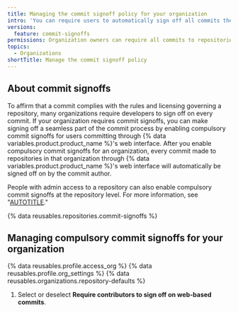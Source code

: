 ```yaml
---
title: Managing the commit signoff policy for your organization
intro: 'You can require users to automatically sign off all commits they make in {% data variables.product.product_name %}''s web interface to repositories owned by your organization.'
versions:
  feature: commit-signoffs
permissions: Organization owners can require all commits to repositories owned by the organization be signed off by the commit author.
topics:
  - Organizations
shortTitle: Manage the commit signoff policy
---
```


## About commit signoffs

To affirm that a commit complies with the rules and licensing governing a repository, many organizations require developers to sign off on every commit. If your organization requires commit signoffs, you can make signing off a seamless part of the commit process by enabling compulsory commit signoffs for users committing through {% data variables.product.product_name %}'s web interface. After you enable compulsory commit signoffs for an organization, every commit made to repositories in that organization through {% data variables.product.product_name %}'s web interface will automatically be signed off on by the commit author.

People with admin access to a repository can also enable compulsory commit signoffs at the repository level. For more information, see "[AUTOTITLE](/repositories/managing-your-repositorys-settings-and-features/managing-repository-settings/managing-the-commit-signoff-policy-for-your-repository)."

{% data reusables.repositories.commit-signoffs %}

## Managing compulsory commit signoffs for your organization

{% data reusables.profile.access_org %}
{% data reusables.profile.org_settings %}
{% data reusables.organizations.repository-defaults %}
1. Select or deselect **Require contributors to sign off on web-based commits**.
